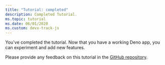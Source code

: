 ```yaml
---
title: "Tutorial: completed"
description: Completed Tutorial.
ms.topic: tutorial
ms.date: 06/01/2020
ms.custom: devx-track-js
---
```


You've completed the tutorial. Now that you have a working Deno app, you can experiment and add new features. 

Please provide any feedback on this tutorial in the [GitHub repository](https://github.com/MicrosoftDocs/azure-dev-docs-pr).